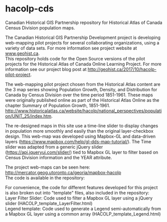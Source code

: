 # hacolp-cds
Canadian Historical GIS Partnership repository for Historical Atlas of Canada Census Division population maps.

The Canadian Historical GIS Partnership Development project is developing web-mapping pilot projects for several collaborating organizations, using a variety of data sets. For more information see project website at www.geohist.ca. <br>
This repository holds code for the Open Source versions of the pilot projects for the Historical Atlas of Canada Online Learning Project. For more information see our project blog post at http://geohist.ca/2017/10/hacolp-pilot-project. <br>

The web-mapping pilot project chosen from the Historical Atlas content are the 3 map series showing Population Growth, Density, and Distribution for Canada by Census Division over the time period 1851-1961. These maps were originally published online as part of the Historical Atlas Online as the chapter Summary of Population Growth, 1851-1961. <br> http://www.historicalatlas.ca/website/hacolp/national_perspectives/population/UNIT_25/index.htm. <br>

The re-designed maps in this site use a time-line slider to display changes in population more smoothly and easily than the original layer-checkbox design. This web-map was developed using Mapbox-GL and data-driven layers (https://www.mapbox.com/help/gl-dds-map-tutorial/). The Time slider was adapted from a generic  jQuery slider (https://api.jqueryui.com/slider/) tied to Mapbox GL layer to filter based on Census Division information and the YEAR attribute.<br>

The project web-maps can be seen here: http://mercator.geog.utoronto.ca/georia/mapbox-hacolp <br>
The code is available in the repository:   <br>

For convenience, the code for different features developed for this project is also broken out into "template" files, also included in the repository:<br>
Layer Filter Slider: Code used to filter a Mapbox GL layer using a jQuery slider (HACOLP_template_LayerFilter.html)<br>
Legend template: Code used to generate a Legend semi-automatically from a Mapbox GL layer using a common array (HACOLP_template_Legend.html)<br>
